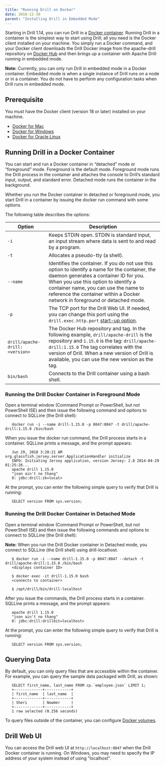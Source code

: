 ```yaml
---
title: "Running Drill on Docker"
date: 2018-12-30
parent: "Installing Drill in Embedded Mode"
---  
```


Starting in Drill 1.14, you can run Drill in a [Docker container](https://www.docker.com/what-container#/package_software). Running Drill in a container is the simplest way to start using Drill; all you need is the Docker client installed on your machine. You simply run a Docker command, and your Docker client downloads the Drill Docker image from the apache-drill repository on [Docker Hub](https://docs.docker.com/docker-hub/) and then brings up a container with Apache Drill  running in embedded mode.

**Note:** Currently, you can only run Drill in embedded mode in a Docker container. Embedded mode is when a single instance of Drill runs on a node or in a container. You do not have to perform any configuration tasks when Drill runs in embedded mode.  

## Prerequisite  

You must have the Docker client (version 18 or later) installed on your machine.  

- [Docker for Mac](https://www.docker.com/docker-mac)  
- [Docker for Windows](https://www.docker.com/docker-windows)  
- [Docker for Oracle Linux](https://www.docker.com/docker-oracle-linux)  

## Running Drill in a Docker Container  

You can start and run a Docker container in “detached” mode or “foreground” mode. Foreground is the default mode. Foreground mode runs the Drill process in the container and attaches the console to Drill’s standard input, output, and standard error. Detached mode runs the container in the background.

Whether you run the Docker container in detached or foreground mode, you start Drill in a container by issuing the docker run command with some options. 

The following table describes the options:  

| Option                       | Description                                                                                                                                                                                                                                                                                                              |
|------------------------------|--------------------------------------------------------------------------------------------------------------------------------------------------------------------------------------------------------------------------------------------------------------------------------------------------------------------------|
| `-i`                           | Keeps STDIN open. STDIN is standard input, an   input stream where data is sent to and read by a program.                                                                                                                                                                                                                |
| `-t`                           | Allocates a pseudo-tty (a shell).                                                                                                                                                                                                                                                                                        |
| `--name`                       | Identifies the container. If you do not use this   option to identify a name for the container, the daemon generates a container ID for you. When you use this option to identify a container name,   you can use the name to reference the container within a Docker network in   foreground or detached mode.  |
| `-p`                           | The TCP port for the Drill Web UI. If needed, you can   change this port using the `drill.exec.http.port` [start-up option]({{site.baseurl}}/docs/start-up-options/).                                                                                                                                                                                                 |
| `drill/apache-drill:<version>` | The Docker Hub repository and tag. In the following   example, `drill/apache-drill` is   the repository and `1.15.0`   is the tag:     `drill/apache-drill:1.15.0`     The tag correlates with the version of Drill. When a new version of Drill   is available, you can use the new version as the tag.                           |
| `bin/bash`                     | Connects to the Drill container using a bash shell.                                                                                                                                                                                                                                                      |  

### Running the Drill Docker Container in Foreground Mode  

Open a terminal window (Command Prompt or PowerShell, but not PowerShell ISE) and then issue the following command and opitons to connect to SQLLine (the Drill shell):   

       docker run -i --name drill-1.15.0 -p 8047:8047 -t drill/apache-drill:1.15.0 /bin/bash  

When you issue the docker run command, the Drill process starts in a container. SQLLine prints a message, and the prompt appears:  

       Jun 29, 2018 3:28:21 AM org.glassfish.jersey.server.ApplicationHandler initialize
       INFO: Initiating Jersey application, version Jersey: 2.8 2014-04-29 01:25:26...
       apache drill 1.15.0 
       "json ain't no thang"
       0: jdbc:drill:zk=local>  

At the prompt, you can enter the following simple query to verify that Drill is running:  

       SELECT version FROM sys.version;  

### Running the Drill Docker Container in Detached Mode  

Open a terminal window (Command Prompt or PowerShell, but not PowerShell ISE) and then issue the following commands and options to connect to SQLLine (the Drill shell):  

**Note:** When you run the Drill Docker container in Detached mode, you connect to SQLLine (the Drill shell) using drill-localhost.  

       $ docker run -i --name drill-1.15.0 -p 8047:8047 --detach -t drill/apache-drill:1.15.0 /bin/bash
       <displays container ID>

       $ docker exec -it drill-1.15.0 bash
       <connects to container>

       $ /opt/drill/bin/drill-localhost  

After you issue the commands, the Drill process starts in a container. SQLLine prints a message, and the prompt appears:  

       apache drill 1.15.0 
       "json ain't no thang"
       0: jdbc:drill:drillbit=localhost>  

At the prompt, you can enter the following simple query to verify that Drill is running:  

       SELECT version FROM sys.version;  

## Querying Data  

By default, you can only query files that are accessible within the container. For example, you can query the sample data packaged with Drill, as shown:  

       SELECT first_name, last_name FROM cp.`employee.json` LIMIT 1;
       +-------------+------------+
       | first_name  | last_name  |
       +-------------+------------+
       | Sheri       | Nowmer     |
       +-------------+------------+
       1 row selected (0.256 seconds)  

To query files outside of the container, you can configure [Docker volumes](https://docs.docker.com/storage/volumes/#start-a-service-with-volumes).  

## Drill Web UI  

You can access the Drill web UI at `http://localhost:8047` when the Drill Docker container is running. On Windows, you may need to specify the IP address of your system instead of using "localhost".






